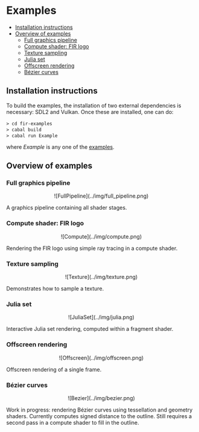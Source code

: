 
# Examples

* [Installation instructions](#installation)
* [Overview of examples](#overview)
  - [Full graphics pipeline](#fullpipeline)
  - [Compute shader: FIR logo](#compute)
  - [Texture sampling](#texture)
  - [Julia set](#julia)
  - [Offscreen rendering](#offscreen)
  - [Bézier curves](#bezier)


<a name="installation"></a>
## Installation instructions
To build the examples, the installation of two external dependencies is necessary: SDL2 and Vulkan.
Once these are installed, one can do:

```
> cd fir-examples
> cabal build
> cabal run Example
```

where *Example* is any one of the [examples](#overview).

<a name="overview"></a>
## Overview of examples

<a name="fullpipeline"></a>
### Full graphics pipeline
<div align="center">
![FullPipeline](../img/full_pipeline.png)
</div>

A graphics pipeline containing all shader stages.

<a name="compute"></a>
### Compute shader: FIR logo
<div align="center">
![Compute](../img/compute.png)
</div>

Rendering the FIR logo using simple ray tracing in a compute shader.

<a name="texture"></a>
### Texture sampling
<div align="center">
![Texture](../img/texture.png)
</div>

Demonstrates how to sample a texture.

<a name="julia"></a>
### Julia set
<div align="center">
![JuliaSet](../img/julia.png)
</div>

Interactive Julia set rendering, computed within a fragment shader.

<a name="offscreen"></a>
### Offscreen rendering
<div align="center">
![Offscreen](../img/offscreen.png)
</div>

Offscreen rendering of a single frame.

<a name="bezier"></a>
### Bézier curves
<div align="center">
![Bezier](../img/bezier.png)
</div>

Work in progress: rendering Bézier curves using tessellation and geometry shaders.
Currently computes signed distance to the outline. Still requires a second pass in a compute shader to fill in the outline.

